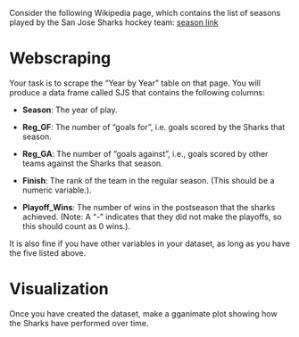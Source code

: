 Consider the following Wikipedia page, which contains the list of seasons played by the San Jose Sharks hockey team: [season link](https://en.wikipedia.org/wiki/List_of_San_Jose_Sharks_seasons)

# Webscraping

Your task is to scrape the “Year by Year” table on that page. You will produce a data frame called SJS that contains the following columns:

 - **Season**: The year of play. 

- **Reg_GF**: The number of “goals for”, i.e. goals scored by the Sharks that season.  

- **Reg_GA**: The number of “goals against”, i.e., goals scored by other teams against the Sharks that season.  

- **Finish**: The rank of the team in the regular season. (This should be a numeric variable.). 

- **Playoff_Wins**: The number of wins in the postseason that the sharks achieved. (Note: A “-” indicates that they did not make the playoffs, so this should count as 0 wins.). 

It is also fine if you have other variables in your dataset, as long as you have the five listed above.  

# Visualization 

Once you have created the dataset, make a gganimate plot showing how the Sharks have performed over time.  

